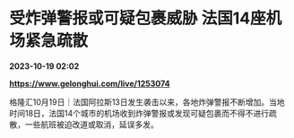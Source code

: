 # 受炸弹警报或可疑包裹威胁 法国14座机场紧急疏散

**2023-10-19 02:02**

**https://www.gelonghui.com/live/1253074**

格隆汇10月19日｜法国阿拉斯13日发生袭击以来，各地炸弹警报不断增加。当地时间18日，法国14个城市的机场收到炸弹警报或发现可疑包裹而不得不进行疏散，一些航班被迫改道或取消，延误多发。